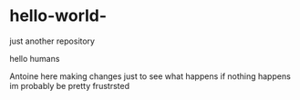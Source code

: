 # hello-world-
just another repository 

hello humans

Antoine here making changes just to see what happens 
if nothing happens im probably be pretty frustrsted 
